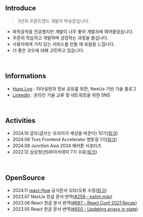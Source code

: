 ## Introduce

> 3년차 프론트엔드 개발자 박승훈입니다.

- 화학공학을 전공했지만 개발이 너무 좋아 개발자에 뛰어들었습니다.
- 꾸준히 학습하고 개발하며 성장하는 과정을 즐깁니다.
- 사용자에게 가치 있는 서비스를 만들 때 보람을 느낍니다.
- 더 좋은 코드에 대해 고민하고 있습니다.

<br>

## Informations

- [Huns Log](https://blog.huns.site/) : 자아실현과 정보 공유를 위한, NextJs 기반 기술 블로그
- [LinkedIn](https://www.linkedin.com/in/huns/) : 온라인 기술 교류 및 네트워킹을 위한 SNS

<br />

## Activities
- 2024.10 글또(글쓰는 또라이가 세상을 바꾼다) 10기([링크](https://blog.huns.site/blog/posts/personal/diary/join-to-geultto-10th))
- 2024.08 Toss Frontend Accelerator 멘토링 1기([링크](https://blog.huns.site/blog/posts/personal/diary/toss-accelerator-mentoring-1st))
- 2024.08 Junction Asia 2024 해커톤 서포터즈
- 2022.12 삼성청년SW아카데미 7기 수료([링크](https://blog.huns.site/blog/posts/personal/ssafy/review-4q))

<br />

## OpenSource

- 2024.11 [react-flow](https://reactflow.dev) 공식문서 오타/오류 수정([링크](https://github.com/xyflow/web/pulls?q=is%3Apr+author%3AOrchemi+is%3Aclosed))
- 2023.07 NextJs 한글 문서 번역([#259 - eslint.mdx](https://github.com/Nextjs-kr/Nextjs.kr/pull/259))
- 2023.06 React 한글 문서 번역([#687 - React Conf 2021 Recap](https://github.com/reactjs/ko.react.dev/pull/687))
- 2023.05 React 한글 문서 번역([#650 - Updating arrays in state](https://github.com/reactjs/ko.react.dev/pull/650))
